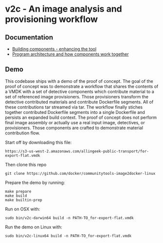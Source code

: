 # v2c - An image analysis and provisioning workflow

## Documentation

* [Building components - enhancing the tool](docs/BUILDING-COMPONENTS.md)
* [Program architecture and how components work together](docs/DESIGN-AND-INTERFACES.md)

## Demo

This codebase ships with a demo of the proof of concept. The goal of the proof of concept was to demonstrate a workflow that shares the contents of a VMDK with a set of detective components which contribute material to a set of referenced image provisioners. Those provisioners transform the detective contributed materials and contribute Dockerfile segments. All of these contributions tar streamed via tar. The workflow finally stiches together contributed Dockerfile segments into a single Dockerfile and persists an expanded build context. The proof of concept does not perform final image assembly or actually use a real input image, detectives, or provisioners. Those components are crafted to demonstrate material contribution flow.

Start off by downloading this file:

    https://s3-us-west-2.amazonaws.com/allingeek-public-transport/for-export-flat.vmdk

Then clone this repo
    
    git clone https://github.com/docker/communitytools-image2docker-linux

Prepare the demo by running:

    make prepare
    make build
    make builtin-prep

Run on OSX with:

    sudo bin/v2c-darwin64 build -n PATH-TO_for-export-flat.vmdk

Run the demo on Linux with:

    sudo bin/v2c-linux64 build -n PATH-TO_for-export-flat.vmdk
